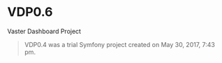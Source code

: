 VDP0.6
======

Vaster Dashboard Project

> VDP0.4 was a trial Symfony project created on May 30, 2017, 7:43 pm.
